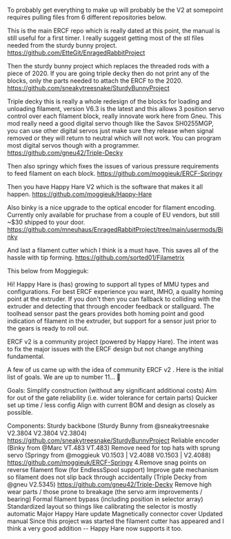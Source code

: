 To probably get everything to make up will probably be the V2 at somepoint requires pulling files from 6 different repositories below.

This is the main ERCF repo which is really dated at this point, the manual is still useful for a first timer. I really suggest getting most of the stl files needed from the sturdy bunny project.
https://github.com/EtteGit/EnragedRabbitProject

Then the sturdy bunny project which replaces the threaded rods with a piece of 2020. If you are going triple decky then do not print any of the blocks, only the parts needed to attach the ERCF to the 2020.
 https://github.com/sneakytreesnake/SturdyBunnyProject

Triple decky this is really a whole redesign of the blocks for loading and unloading filament, version V6.3 is the latest and this allows 3 position servo control over each filament block, really innovate work here from Gneu. This mod really need a good digital servo though like the Savox SH0255MGP, you can use other digital servos just make sure they release when signal removed or they will return to neutral which will not work. You can program most digital servos though with a programmer.
https://github.com/gneu42/Triple-Decky

Then also springy which fixes the issues of various pressure requirements to feed filament on each block. 
https://github.com/moggieuk/ERCF-Springy

Then you have Happy Hare V2 which is the software that makes it all happen. 
https://github.com/moggieuk/Happy-Hare

Also binky is a nice upgrade to the optical encoder for filament encoding. Currently only available for pruchase from a couple of EU vendors, but still ~$30 shipped to your door.
https://github.com/mneuhaus/EnragedRabbitProject/tree/main/usermods/Binky

And last a filament cutter which I think is a must have. This saves all of the hassle with tip forming. 
https://github.com/sorted01/Filametrix




This below from Moggieguk:

Hi!  Happy Hare is (has) growing to support all types of MMU types and configurations.  For best ERCF experience you want, IMHO, a quality homing point at the extruder. If you don't then you can fallback to colliding with the extruder and detecting that through encoder feedback or stallguard.  The toolhead sensor past the gears provides both homing point and good indication of filament in the extruder, but support for a sensor just prior to the gears is ready to roll out.

ERCF v2 is a community project (powered by Happy Hare).  The intent was to fix the major issues with the ERCF design but not change anything fundamental. 

A few of us came up with the idea of community ERCF v2 . Here is the initial list of goals.  We are up to number 11... 🙂

Goals:
Simplify construction (without any significant additional costs)
Aim for out of the gate reliability (i.e. wider tolerance for certain parts)
Quicker set up time / less config
Align with current BOM and design as closely as possible.

Components:
Sturdy backbone (Sturdy Bunny from @sneakytreesnake V2.3804 V2.3804 V2.3804) https://github.com/sneakytreesnake/SturdyBunnyProject
Reliable encoder (Binky from @Marc VT.483 VT.483)
Remove need for top hats with sprung servo (Springy from @moggieuk V0.1503 | V2.4088 V0.1503 | V2.4088) https://github.com/moggieuk/ERCF-Springy
4.Remove snag points on reverse filament flow (for EndlessSpool support)
Improve gate mechanism so filament does not slip back through accidentally (Triple Decky from @gneu V2.5345) https://github.com/gneu42/Triple-Decky
Remove high wear parts / those prone to breakage (the servo arm improvements / bearing)
Formal filament bypass (including position in selector array)
Standardized layout so things like calibrating the selector is mostly automatic
Major Happy Hare update
Magnetically connector cover
Updated manual
Since this project was started the filament cutter has appeared and I think a very good addition -- Happy Hare now supports it too.

